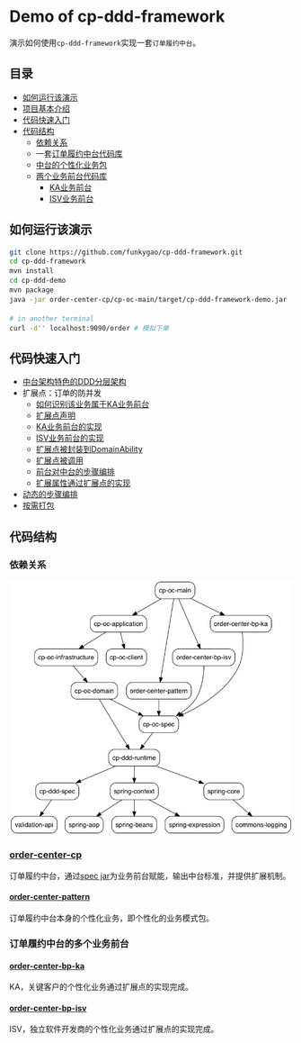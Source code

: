 # Demo of cp-ddd-framework

演示如何使用`cp-ddd-framework`实现一套`订单履约中台`。

## 目录

- [如何运行该演示](#如何运行该演示)
- [项目基本介绍](https://github.com/funkygao/cp-ddd-framework/wiki/Demo-explained-%E7%A4%BA%E4%BE%8B%E8%AF%B4%E6%98%8E)
- [代码快速入门](#代码快速入门)
- [代码结构](#代码结构)
   - [依赖关系](#依赖关系)
   - 一套[订单履约中台代码库](#order-center-cp)
   - [中台的个性化业务包](#order-center-pattern)
   - [两个业务前台代码库](#订单履约中台的多个业务前台)
      - [KA业务前台](#order-center-bp-ka)
      - [ISV业务前台](#order-center-bp-isv)

## 如何运行该演示

``` bash
git clone https://github.com/funkygao/cp-ddd-framework.git
cd cp-ddd-framework
mvn install
cd cp-ddd-demo
mvn package
java -jar order-center-cp/cp-oc-main/target/cp-ddd-framework-demo.jar

# in another terminal
curl -d'' localhost:9090/order # 模拟下单
```

## 代码快速入门

- [中台架构特色的DDD分层架构](order-center-cp)
- 扩展点：订单的防并发
   - [如何识别该业务属于KA业务前台](order-center-cp/cp-oc-spec/src/main/java/org/example/cp/oms/spec/partner/KaPartner.java)
   - [扩展点声明](order-center-cp/cp-oc-spec/src/main/java/org/example/cp/oms/spec/ext/ISerializableIsolationExt.java)
   - [KA业务前台的实现](order-center-bp-ka/src/main/java/org/example/bp/oms/ka/extension/SerializableIsolationExt.java)
   - [ISV业务前台的实现](order-center-bp-isv/src/main/java/org/example/bp/oms/isv/extension/SerializableIsolationExt.java)
   - [扩展点被封装到DomainAbility](order-center-cp/cp-oc-domain/src/main/java/org/example/cp/oms/domain/ability/SerializableIsolationAbility.java)
   - [扩展点被调用](order-center-cp/cp-oc-domain/src/main/java/org/example/cp/oms/domain/service/SubmitOrder.java)
   - [前台对中台的步骤编排](order-center-bp-ka/src/main/java/org/example/bp/oms/ka/extension/DecideStepsExt.java)
   - [扩展属性通过扩展点的实现](order-center-bp-isv/src/main/java/org/example/bp/oms/isv/extension/CustomModel.java)
- [动态的步骤编排](order-center-cp/cp-oc-domain/src/main/java/org/example/cp/oms/domain/step/submitorder/BasicStep.java)
- [按需打包](order-center-cp/cp-oc-main/pom.xml)

## 代码结构

### 依赖关系

![](/doc/assets/img/ddd-depgraph.png)

### [order-center-cp](order-center-cp)

订单履约中台，通过[spec jar](order-center-cp/cp-oc-spec)为业务前台赋能，输出中台标准，并提供扩展机制。

#### [order-center-pattern](order-center-pattern)

订单履约中台本身的个性化业务，即个性化的业务模式包。

### 订单履约中台的多个业务前台

#### [order-center-bp-ka](order-center-bp-ka)

KA，关键客户的个性化业务通过扩展点的实现完成。

#### [order-center-bp-isv](order-center-bp-isv)

ISV，独立软件开发商的个性化业务通过扩展点的实现完成。

